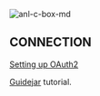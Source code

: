 ![anl-c-box-md](https://static.scarf.sh/a.png?x-pxid=84d37904-17b6-42f2-ae30-b656ae3c7561)
## CONNECTION

[Setting up OAuth2](https://developer.box.com/guides/authentication/oauth2/oauth2-setup/)

[Guidejar](https://guidejar.com/guides/e7edcd34-573c-4ccc-af27-4040237a49b9) tutorial.
